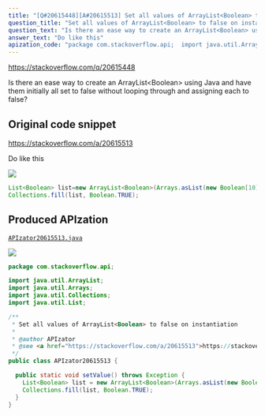 ```yaml
---
title: "[Q#20615448][A#20615513] Set all values of ArrayList<Boolean> to false on instantiation"
question_title: "Set all values of ArrayList<Boolean> to false on instantiation"
question_text: "Is there an ease way to create an ArrayList<Boolean> using Java and have them initially all set to false without looping through and assigning each to false?"
answer_text: "Do like this"
apization_code: "package com.stackoverflow.api;  import java.util.ArrayList; import java.util.Arrays; import java.util.Collections; import java.util.List;  /**  * Set all values of ArrayList<Boolean> to false on instantiation  *  * @author APIzator  * @see <a href=\"https://stackoverflow.com/a/20615513\">https://stackoverflow.com/a/20615513</a>  */ public class APIzator20615513 {    public static void setValue() throws Exception {     List<Boolean> list = new ArrayList<Boolean>(Arrays.asList(new Boolean[10]));     Collections.fill(list, Boolean.TRUE);   } }"
---
```


https://stackoverflow.com/q/20615448

Is there an ease way to create an ArrayList&lt;Boolean&gt; using Java and have them initially all set to false without looping through and assigning each to false?



## Original code snippet

https://stackoverflow.com/a/20615513

Do like this

<div class="code-logo"><img src="/stackoverflow.png" /></div>

```java
List<Boolean> list=new ArrayList<Boolean>(Arrays.asList(new Boolean[10]));
Collections.fill(list, Boolean.TRUE);
```

## Produced APIzation

[`APIzator20615513.java`](https://github.com/pasqualesalza/apization-temp-data/raw/master/search/APIzator20615513.java)

<div class="code-logo"><img src="/apizator.png" /></div>

```java
package com.stackoverflow.api;

import java.util.ArrayList;
import java.util.Arrays;
import java.util.Collections;
import java.util.List;

/**
 * Set all values of ArrayList<Boolean> to false on instantiation
 *
 * @author APIzator
 * @see <a href="https://stackoverflow.com/a/20615513">https://stackoverflow.com/a/20615513</a>
 */
public class APIzator20615513 {

  public static void setValue() throws Exception {
    List<Boolean> list = new ArrayList<Boolean>(Arrays.asList(new Boolean[10]));
    Collections.fill(list, Boolean.TRUE);
  }
}

```